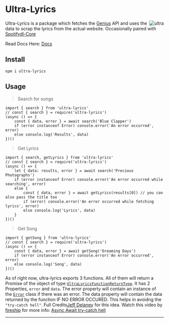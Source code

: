 # Ultra-Lyrics

<img src="https://img.icons8.com/color/96/000000/music--v2.png" alt="ultra" align="right" />

Ultra-Lyrics is a package which fetches the [Genius](https://img.icons8.com/color/144/000000/music--v2.png) API and uses the data to scrap the lyrics from the actual website. Occasionally paired with [Spotifydl-Core](https://www.npmjs.com/package/spotifydl-core)

Read Docs Here: [Docs](https://alensaito1.github.io/ultra-lyrics/)

## Install

```
npm i ultra-lyrics
```

## Usage

> Search for songs

```TS
import { search } from 'ultra-lyrics'
// const { search } = require('ultra-lyrics')
(async () => {
    const { data, error } = await search('Blue Clapper')
    if (error instanceof Error) console.error('An error occurred', error)
    else console.log('Results', data)
})()
```

> Get Lyrics

```TS
import { search, getLyrics } from 'ultra-lyrics'
// const { search } = require('ultra-lyrics')
(async () => {
    let { data: results, error } = await search('Precious Photographs')
    if (error instanceof Error) console.error('An error occurred while searching', error)
    else {
        const { data, error } = await getLyrics(results[0]) // you can also pass the title too
        if (error) console.error('An error occurred while fetching lyrics', error)
        else console.log('Lyrics', data)
    }
})()
```

> Get Song

```TS
import { getSong } from 'ultra-lyrics'
// const { search } = require('ultra-lyrics')
(async () => {
    const { data, error } = await getSong('Dreaming Days')
    if (error instanceof Error) console.error('An error occurred', error)
    else console.log('Song', data)
})()
```

As of right now, ultra-lyrics exports 3 functions. All of them will return a Promise of the object of type [`UltraLyricsFunctionReturnType`](https://github.com/AlenSaito1/ultralife/blob/61f6e6f6d125b64d76bc81ad00a608760ab5ab72/src/Types.ts#L88). It has 2 Properties, `error` and `data`. The error property will contain an instance of the [`Error`](https://developer.mozilla.org/en-US/docs/Web/JavaScript/Reference/Global_Objects/Error) class if there was an error. The data property will contain the data returned by the function IF NO ERROR OCCURED. This helps in avoidng the `"try-catch hell"`. Full Credits[Jeff Delaney](https://github.com/codediodeio) for this idea. Watch this video by [fireship](https://www.youtube.com/channel/UCsBjURrPoezykLs9EqgamOA) for more info: [Async Await try-catch hell](https://youtu.be/ITogH7lJTyE)

---
